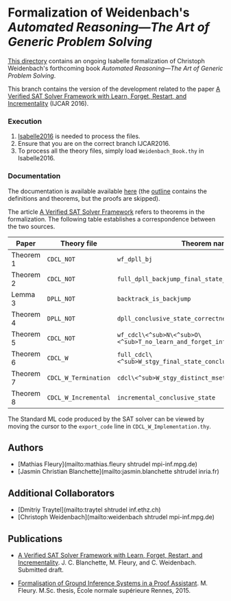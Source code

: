 # Formalization of Weidenbach's _Automated Reasoning―The Art of Generic Problem Solving_ #

[This directory](https://bitbucket.org/jasmin_blanchette/isafol/src/IJCAR2016/Weidenbach_Book/) contains an ongoing Isabelle formalization of Christoph Weidenbach's forthcoming book _Automated Reasoning―The Art of Generic Problem Solving_.

This branch contains the version of the development related to the paper
[A Verified SAT Solver Framework with Learn, Forget, Restart, and Incrementality](http://people.mpi-inf.mpg.de/~jblanche/sat.pdf) (IJCAR 2016).

### Execution ###

1. [Isabelle2016](http://isabelle.in.tum.de/website-Isabelle2016) is needed to process the files.
2. Ensure that you are on the correct branch IJCAR2016.
3. To process all the theory files, simply load ```Weidenbach_Book.thy``` in Isabelle2016.

### Documentation ###

The documentation is available available 
[here](http://people.mpi-inf.mpg.de/~mfleury/IsaFoL/IJCAR2016/Weidenbach_Book) (the 
[outline](http://people.mpi-inf.mpg.de/~mfleury/IsaFoL/IJCAR2016/Weidenbach_Book/outline.pdf) contains the definitions and theorems, but the proofs are skipped).

The article [A Verified SAT Solver Framework](http://people.mpi-inf.mpg.de/~jblanche/sat.pdf) refers to theorems in the formalization. The following table establishes a correspondence between the two sources.

|Paper      |  Theory file            |   Theorem name
|-----------|-------------------------|---------------------------------------------------------------------
|Theorem 1  |  ``CDCL_NOT``           |   ``wf_dpll_bj``
|Theorem 2  |  ``CDCL_NOT``           |   ``full_dpll_backjump_final_state_from_init_state``
|Lemma 3    |  ``DPLL_NOT``           |   ``backtrack_is_backjump``
|Theorem 4  |  ``DPLL_NOT``           |   ``dpll_conclusive_state_correctness``
|Theorem 5  |  ``CDCL_NOT``           |   ``wf_cdcl\<^sub>N\<^sub>O\<^sub>T_no_learn_and_forget_infinite_chain``
|Theorem 6  |  ``CDCL_W``             |   ``full_cdcl\<^sub>W_stgy_final_state_conclusive_from_init_state``
|Theorem 7  |  ``CDCL_W_Termination`` |   ``cdcl\<^sub>W_stgy_distinct_mset_clauses``
|Theorem 8  |  ``CDCL_W_Incremental`` |   ``incremental_conclusive_state``

The Standard ML code produced by the SAT solver can be viewed by moving the cursor to the ```export_code``` line in ```CDCL_W_Implementation.thy```.


## Authors ##

* [Mathias Fleury](mailto:mathias.fleury shtrudel mpi-inf.mpg.de)
* [Jasmin Christian Blanchette](mailto:jasmin.blanchette shtrudel inria.fr)

## Additional Collaborators ##

* [Dmitriy Traytel](mailto:traytel shtrudel inf.ethz.ch)
* [Christoph Weidenbach](mailto:weidenbach shtrudel mpi-inf.mpg.de)

## Publications ##

* [A Verified SAT Solver Framework with Learn, Forget, Restart, and Incrementality](http://people.mpi-inf.mpg.de/~jblanche/sat.pdf).
  J. C. Blanchette, M. Fleury, and C. Weidenbach. Submitted draft.

* [Formalisation of Ground Inference Systems in a Proof Assistant](http://www.mpi-inf.mpg.de/fileadmin/inf/rg1/Documents/fleury_master_thesis.pdf).
  M. Fleury.
  M.Sc. thesis, École normale supérieure Rennes, 2015.


